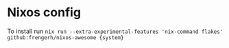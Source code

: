 # Nixos config

To install run ```nix run --extra-experimental-features 'nix-command flakes' github:frengerh/nixos-awesome {system}```
